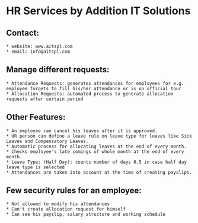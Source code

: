 HR Services by Addition IT Solutions
====================================
Contact:
--------
    * website: www.aitspl.com
    * email: info@aitspl.com

Manage different requests:
---------------------------
    * Attendance Requests: generates attendances for employees for e.g. employee forgets to fill his/her attendance or is on official tour
    * Allocation Requests: automated process to generate allocation requests after certain period

Other Features:
---------------
    * An employee can cancel his leaves after it is approved.
    * HR person can define a leave rule on leave type for leaves like Sick Leaves and Compensatory Leaves.
    * Automatic process for allocating leaves at the end of every month.
    * Checks employee's late comings of whole month at the end of every month.
    * Leave Type: (Half Day): counts number of days 0.5 in case half day leave type is selected
    * Attendances are taken into account at the time of creating payslips.

Few security rules for an employee:
-----------------------------------
    * Not allowed to modify his attendances
    * Can't create allocation request for himself
    * Can see his payslip, salary structure and working schedule


